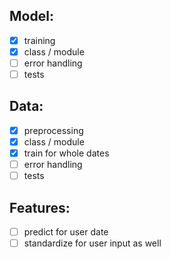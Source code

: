 ## Model:

- [x] training
- [x] class / module
- [ ] error handling
- [ ] tests

## Data:

- [x] preprocessing
- [x] class / module
- [x] train for whole dates
- [ ] error handling
- [ ] tests

## Features:

- [ ] predict for user date
- [ ] standardize for user input as well
